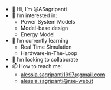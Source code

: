 - 👋 Hi, I’m @ASagripanti
- 👀 I’m interested in:
  -   Power System Models
  -   Model-base design
  -   Energy Model
- 🌱 I’m currently learning
  - Real Time Simulation
  - Hardware-in-The-Loop
- 💞️ I’m looking to collaborate
- 📫 How to reach me:
  - alessia.sagripanti1997@gmail.com
  - alessia.sagripanti@rse-web.it 

<!---
ASagripanti/ASagripanti is a ✨ special ✨ repository because its `README.md` (this file) appears on your GitHub profile.
You can click the Preview link to take a look at your changes.
--->
